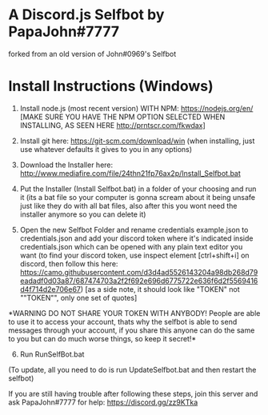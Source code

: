 # A Discord.js Selfbot by PapaJohn#7777

forked from an old version of John#0969's Selfbot

# Install Instructions (Windows)

1. Install node.js (most recent version) WITH NPM: https://nodejs.org/en/ [MAKE SURE YOU HAVE THE NPM OPTION SELECTED WHEN INSTALLING, AS SEEN HERE http://prntscr.com/fkwdax]

2. Install git here: https://git-scm.com/download/win (when installing, just use whatever defaults it gives to you in any options)

3. Download the Installer here: http://www.mediafire.com/file/24thn21fp76ax2p/Install_Selfbot.bat

4. Put the Installer (Install Selfbot.bat) in a folder of your choosing and run it (its a bat file so your computer is gonna scream about it being unsafe just like they do with all bat files, also after this you wont need the installer anymore so you can delete it)

5. Open the new Selfbot Folder and rename credentials example.json to credentials.json and add your discord token where it's indicated inside credentials.json which can be opened with any plain text editor you want (to find your discord token, use inspect element [ctrl+shift+i] on discord, then follow this here: https://camo.githubusercontent.com/d3d4ad5526143204a98db268d79eadadf0d03a87/687474703a2f2f692e696d6775722e636f6d2f5569416d4f714d2e706e67)
[as a side note, it should look like "TOKEN" not ""TOKEN"", only one set of quotes]

\*WARNING DO NOT SHARE YOUR TOKEN WITH ANYBODY! People are able to use it to access your account, thats why the selfbot is able to send messages through your account, if you share this anyone can do the same to you but can do much worse things, so keep it secret!\*

6. Run RunSelfBot.bat

(To update, all you need to do is run UpdateSelfbot.bat and then restart the selfbot)

If you are still having trouble after following these steps, join this server and ask PapaJohn#7777 for help: https://discord.gg/zz9KTka
